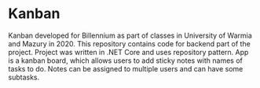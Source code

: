 # Kanban
Kanban developed for Billennium as part of classes in University of Warmia and Mazury in 2020.
This repository contains code for backend part of the project.
Project was written in .NET Core and uses repository pattern.
App is a kanban board, which allows users to add sticky notes with names of tasks to do. Notes can be assigned to multiple users and can have some subtasks.
